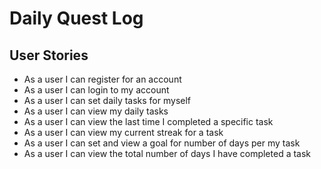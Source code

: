 # Daily Quest Log


## User Stories
* As a user I can register for an account
* As a user I can login to my account
* As a user I can set daily tasks for myself
* As a user I can view my daily tasks
* As a user I can view the last time I completed a specific task
* As a user I can view my current streak for a task 
* As a user I can set and view a goal for number of days per my task
* As a user I can view the total number of days I have completed a task 
 
